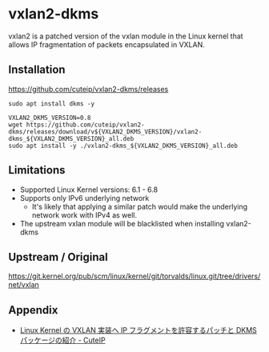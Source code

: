 # vxlan2-dkms

vxlan2 is a patched version of the vxlan module in the Linux kernel that allows IP fragmentation of packets encapsulated in VXLAN.

## Installation

https://github.com/cuteip/vxlan2-dkms/releases

```shell
sudo apt install dkms -y

VXLAN2_DKMS_VERSION=0.8
wget https://github.com/cuteip/vxlan2-dkms/releases/download/v${VXLAN2_DKMS_VERSION}/vxlan2-dkms_${VXLAN2_DKMS_VERSION}_all.deb
sudo apt install -y ./vxlan2-dkms_${VXLAN2_DKMS_VERSION}_all.deb
```

## Limitations

- Supported Linux Kernel versions: 6.1 - 6.8
- Supports only IPv6 underlying network
  - It's likely that applying a similar patch would make the underlying network work with IPv4 as well.
- The upstream vxlan module will be blacklisted when installing vxlan2-dkms

## Upstream / Original

https://git.kernel.org/pub/scm/linux/kernel/git/torvalds/linux.git/tree/drivers/net/vxlan

## Appendix

- [Linux Kernel の VXLAN 実装へ IP フラグメントを許容するパッチと DKMS パッケージの紹介 - CuteIP](https://www.cuteip.net/posts/2024/04/09/cuteip-updates-5-vxlan2-dkms/)
